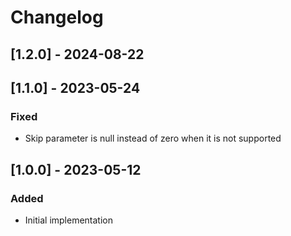 # Changelog

## [1.2.0] - 2024-08-22

## [1.1.0] - 2023-05-24
### Fixed
- Skip parameter is null instead of zero when it is not supported 

## [1.0.0] - 2023-05-12
### Added
- Initial implementation